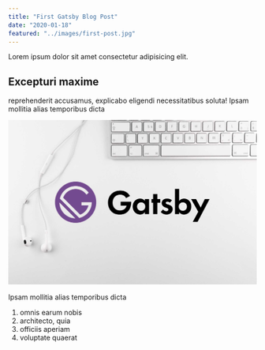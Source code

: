 ```yaml
---
title: "First Gatsby Blog Post"
date: "2020-01-18"
featured: "../images/first-post.jpg"
---
```


Lorem ipsum dolor sit amet consectetur adipisicing elit.

## Excepturi maxime

reprehenderit accusamus, explicabo eligendi necessitatibus soluta! Ipsam mollitia alias temporibus dicta

![gatsby tutorial](../images/gatsby-tutorial.jpg)

Ipsam mollitia alias temporibus dicta

1. omnis earum nobis
2. architecto, quia
3. officiis aperiam
4. voluptate quaerat